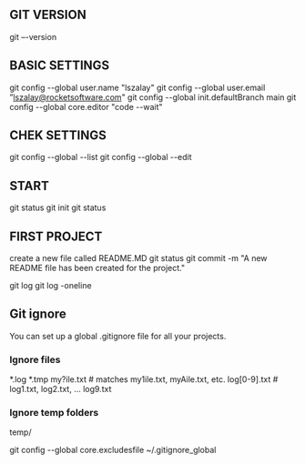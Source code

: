 ## GIT VERSION
git –-version 

## BASIC SETTINGS
git config --global user.name "lszalay"
git config --global user.email ”lszalay@rocketsoftware.com"
git config --global init.defaultBranch main
git config --global core.editor "code --wait"

## CHEK SETTINGS
git config --global --list
git config --global --edit

## START
git status
git init
git status

## FIRST PROJECT
create a new file called README.MD
git status
git commit -m "A new README file has been created for the project."

git log
git log -oneline

## Git ignore
You can set up a global .gitignore file for all your projects.

### Ignore files
*.log
*.tmp
my?ile.txt # matches my1ile.txt, myAile.txt, etc.
log[0-9].txt # log1.txt, log2.txt, ... log9.txt 

### Ignore temp folders
temp/ 

git config --global core.excludesfile ~/.gitignore_global